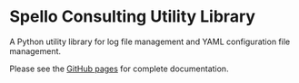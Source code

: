 # Spello Consulting Utility Library

A Python utility library for log file management and YAML configuration file management. 

Please see the [GitHub pages](https://nickelseyspelloc.github.io/sc_utility/) for complete documentation.
